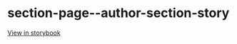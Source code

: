 # section-page--author-section-story

[View in storybook](https://raw.githack.com/Independent-Digital-News-and-Media-Ltd/standard-pwamp-sb/PR-525-sb/index.html?path=/story/section-page--author-section-story)